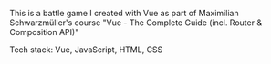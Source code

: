 This is a battle game I created with Vue as part of Maximilian Schwarzmüller's course "Vue - The Complete Guide (incl. Router & Composition API)" 

Tech stack: Vue, JavaScript, HTML, CSS
